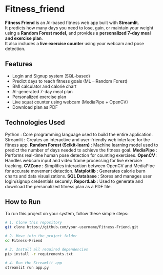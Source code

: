 # Fitness_friend
 

**Fitness Friend** is an AI-based fitness web app built with **Streamlit**.  
It predicts how many days you need to lose, gain, or maintain your weight using a **Random Forest model**, and provides a **personalized 7-day meal and exercise plan**.  
It also includes a **live exercise counter** using your webcam and pose detection.



##  Features
- Login and Signup system (SQL-based)
- Predict days to reach fitness goals (ML – Random Forest)
- BMI calculator and calorie chart
- AI-generated 7-day meal plan
- Personalized exercise plan
- Live squat counter using webcam (MediaPipe + OpenCV)
- Download plan as PDF



##  Technologies Used 

 Python : Core programming language used to build the entire application. 
 Streamlit : Creates an interactive and user-friendly web interface for the fitness app. 
 **Random Forest (Scikit-learn)** : Machine learning model used to predict the number of days needed to achieve the fitness goal. 
 **MediaPipe** : Performs real-time human pose detection for counting exercises. 
 **OpenCV** : Handles webcam input and video frame processing for live exercise tracking. 
 **CVZone** : Simplifies interaction between OpenCV and MediaPipe for accurate movement detection. 
 **Matplotlib** : Generates calorie burn charts and data visualizations. 
 **SQL Database** : Stores and manages user login/signup credentials securely. 
 **ReportLab** : Used to generate and download the personalized fitness plan as a PDF file. 



##  How to Run

To run this project on your system, follow these simple steps:

```bash
# 1. Clone this repository
git clone https://github.com/your-username/Fitness-Friend.git

# 2. Move into the project folder
cd Fitness-Friend

# 3. Install all required dependencies
pip install -r requirements.txt

# 4. Run the Streamlit app
streamlit run app.py
